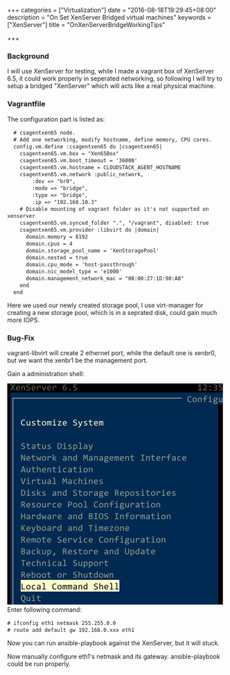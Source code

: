+++
categories = ["Virtualization"]
date = "2016-08-18T19:29:45+08:00"
description = "On Set XenServer Bridged virtual machines"
keywords = ["XenServer"]
title = "OnXenServerBridgeWorkingTips"

+++
### Background
I will use XenServer for testing, while I made a vagrant box of XenServer 6.5, it could
work properly in seperated networking, so following I will try to setup a bridged
"XenServer" which will acts like a real physical machine.     

### Vagrantfile
The configuration part is listed as:    

```
  # csagentxen65 node.
  # Add one networking, modify hostname, define memory, CPU cores.
  config.vm.define :csagentxen65 do |csagentxen65|
    csagentxen65.vm.box = "Xen65Box"
    csagentxen65.vm.boot_timeout = '36000'
    csagentxen65.vm.hostname = CLOUDSTACK_AGENT_HOSTNAME
    csagentxen65.vm.network :public_network, 
	    :dev => "br0",
	    :mode => "bridge",
	    :type => "bridge",
	    :ip => "192.168.10.3"
    # Disable mounting of vagrant folder as it's not supported on xenserver
    csagentxen65.vm.synced_folder ".", "/vagrant", disabled: true
    csagentxen65.vm.provider :libvirt do |domain|
      domain.memory = 8192
      domain.cpus = 4
      domain.storage_pool_name = 'XenStoragePool'
      domain.nested = true
      domain.cpu_mode = 'host-passthrough'
      domain.nic_model_type = 'e1000'
      domain.management_network_mac = "08:00:27:1D:90:A8"
    end
  end
```
Here we used our newly created storage pool, I use virt-manager for creating a new
storage pool, which is in a seprated disk, could gain much more IOPS.   

### Bug-Fix
vagrant-libvirt will create 2 ethernet port, while the default one is xenbr0, but we
want the xenbr1 be the management port.      

Gain a administration shell:    

![/images/2016_08_18_19_34_41_498x510.jpg](/images/2016_08_18_19_34_41_498x510.jpg)     
Enter following command:    

```
# ifconfig eth1 netmask 255.255.0.0
# route add default gw 192.168.0.xxx eth1
```

Now you can run ansible-playbook against the XenServer, but it will stuck.    

Now manually configure eth1's netmask and its gateway. ansible-playbook could be run
properly.    
